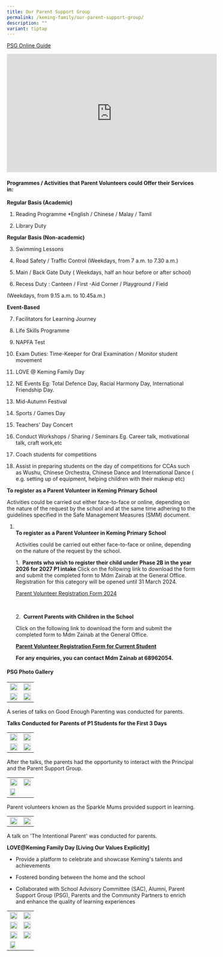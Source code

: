 ```yaml
---
title: Our Parent Support Group
permalink: /keming-family/our-parent-support-group/
description: ""
variant: tiptap
---
```

<p><a href="/files/PSG/PSG%20Online%20Guide.pdf" rel="noopener" target="_blank">PSG Online Guide</a></p><div class="iframe-wrapper"><iframe height="315" width="560" allowfullscreen="true" frameborder="0" src="https://www.youtube.com/embed/KaSJQ8XSatc"></iframe></div><h4><strong>Programmes / Activities that Parent Volunteers&nbsp;could Offer their Services in:</strong></h4><p><strong>Regular Basis (Academic)</strong></p><ol data-tight="true" class="tight"><li><p>Reading Programme *English / Chinese / Malay / Tamil</p></li><li><p>Library Duty</p></li></ol><p><strong>Regular Basis (Non-academic)</strong></p><ol start="3" data-tight="true" class="tight"><li><p>Swimming Lessons</p></li><li><p>Road Safety / Traffic Control (Weekdays, from 7 a.m. to 7.30 a.m.)</p></li><li><p>Main / Back Gate Duty ( Weekdays, half an hour before or after school)</p></li><li><p>Recess Duty : Canteen / First -Aid Corner / Playground / Field</p></li></ol><p>(Weekdays, from 9.15 a.m. to 10.45a.m.)</p><p><strong>Event-Based</strong></p><ol start="7" data-tight="true" class="tight"><li><p>Facilitators for Learning Journey</p></li><li><p>Life Skills Programme</p></li><li><p>NAPFA Test</p></li><li><p>Exam Duties: Time-Keeper for Oral Examination / Monitor student movement</p></li><li><p>LOVE @ Keming Family Day</p></li><li><p>NE Events Eg: Total Defence Day, Racial Harmony Day, International Friendship Day.</p></li><li><p>Mid-Autumn Festival</p></li><li><p>Sports / Games Day</p></li><li><p>Teachers' Day Concert</p></li><li><p>Conduct Workshops / Sharing / Seminars Eg. Career talk, motivational talk, craft work,etc</p></li><li><p>Coach students for competitions</p></li><li><p>Assist in preparing students on the day of competitions for CCAs such as Wushu, Chinese Orchestra, Chinese Dance and International Dance ( e.g. setting up of equipment, helping children with their makeup etc)</p></li></ol><p><strong>To register as a Parent Volunteer in Keming Primary School</strong></p><p>Activities could be carried out either face-to-face or online, depending on the nature of the request by the school and at the same time adhering to the guidelines specified in the Safe Management Measures (SMM) document.</p><ol data-tight="true" class="tight"><li><p><br><strong>To register as a Parent Volunteer in Keming Primary School</strong></p><p></p><p>Activities could be carried out either face-to-face or online, depending on the nature of the request by the school.</p><p></p><p>1.&nbsp; <strong>Parents who wish to register their child under Phase 2B in the year 2026 for 2027 P1 intake </strong>Click on the following link to download the form and submit the completed form to Mdm Zainab at the General Office. Registration for this category will be opened until 31 March 2024.</p><p><a href="/files/2024 PSG/PV_Registration_Form_2024__for_registration_of_child_under_Phase_2B_.pdf" rel="noopener noreferrer nofollow" target="_blank">Parent Volunteer Registration Form 2024</a></p><p>&nbsp;</p><p>2.&nbsp; <strong>Current Parents with Children in the School</strong></p><p>Click on the following link to download the form and submit the completed form to Mdm Zainab at the General Office.</p><p><strong><a href="/files/2024 PSG/PSG_Registration_Form_2024__for_current_parents_with_children_in_school_.pdf" rel="noopener noreferrer nofollow" target="_blank">Parent Volunteer Registration Form for Current Student</a></strong></p><p></p><p><strong>For any enquiries, you can contact Mdm Zainab at 68962054.</strong></p></li></ol><h4><strong>PSG Photo Gallery</strong></h4><table><tbody><tr><td rowspan="1" colspan="1"><div class="isomer-image-wrapper"><img style="width: 100%" height="auto" width="100%" src="/images/psg1.jpeg"></div></td><td rowspan="1" colspan="1"><div class="isomer-image-wrapper"><img style="width: 100%" height="auto" width="100%" src="/images/psg2.jpeg"></div></td></tr><tr><td rowspan="1" colspan="1"><div class="isomer-image-wrapper"><img style="width: 100%" height="auto" width="100%" src="/images/psg3.jpeg"></div></td><td rowspan="1" colspan="1"><div class="isomer-image-wrapper"><img style="width: 100%" height="auto" width="100%" src="/images/psg4.jpeg"></div></td></tr></tbody></table><p>A series of talks on Good Enough Parenting was conducted for parents.</p><p><strong>Talks Conducted for Parents of P1 Students for the First 3 Days</strong></p><table><tbody><tr><td rowspan="1" colspan="1"><div class="isomer-image-wrapper"><img style="width: 100%" height="auto" width="100%" src="/images/psg5.jpeg"></div></td><td rowspan="1" colspan="1"><div class="isomer-image-wrapper"><img style="width: 100%" height="auto" width="100%" src="/images/psg6.jpeg"></div></td></tr><tr><td rowspan="1" colspan="1"><div class="isomer-image-wrapper"><img style="width: 100%" height="auto" width="100%" src="/images/psg7.jpeg"></div></td><td rowspan="1" colspan="1"><div class="isomer-image-wrapper"><img style="width: 100%" height="auto" width="100%" src="/images/psg8.jpeg"></div></td></tr></tbody></table><p>After the talks, the parents had the opportunity to interact with the Principal and the Parent Support Group.</p><table><tbody><tr><td rowspan="1" colspan="1"><div class="isomer-image-wrapper"><img style="width: 100%" height="auto" width="100%" src="/images/psg9.jpeg"></div></td><td rowspan="1" colspan="1"><div class="isomer-image-wrapper"><img style="width: 100%" height="auto" width="100%" src="/images/psg10.jpeg"></div></td></tr><tr><td rowspan="1" colspan="2"><div class="isomer-image-wrapper"><img style="width: 50%;" height="auto" width="100%" src="/images/psg11.jpeg"></div></td></tr></tbody></table><p>Parent volunteers known as the Sparkle Mums provided support in learning.</p><table><tbody><tr><td rowspan="1" colspan="1"><div class="isomer-image-wrapper"><img style="width: 100%" height="auto" width="100%" src="/images/psg12.jpeg"></div></td><td rowspan="1" colspan="1"><div class="isomer-image-wrapper"><img style="width: 100%" height="auto" width="100%" src="/images/psg13.jpeg"></div></td></tr></tbody></table><p>A talk on 'The Intentional Parent' was conducted for parents.</p><p><strong>LOVE@Keming Family Day [Living Our Values Explicitly]</strong></p><ul data-tight="true" class="tight"><li><p>Provide a platform to celebrate and showcase Keming's talents and achievements</p></li><li><p>Fostered bonding between the home and the school</p></li><li><p>Collaborated with School Advisory Committee (SAC), Alumni, Parent Support Group (PSG), Parents and the Community Partners to enrich and enhance the quality of learning experiences</p></li></ul><table><tbody><tr><td rowspan="1" colspan="1"><div class="isomer-image-wrapper"><img style="width: 100%" height="auto" width="100%" src="/images/psg14.jpeg"></div></td><td rowspan="1" colspan="1"><div class="isomer-image-wrapper"><img style="width: 100%" height="auto" width="100%" src="/images/psg15.jpeg"></div></td></tr><tr><td rowspan="1" colspan="1"><div class="isomer-image-wrapper"><img style="width: 100%" height="auto" width="100%" src="/images/psg16.jpeg"></div></td><td rowspan="1" colspan="1"><div class="isomer-image-wrapper"><img style="width: 100%" height="auto" width="100%" src="/images/psg17.jpeg"></div></td></tr><tr><td rowspan="1" colspan="1"><div class="isomer-image-wrapper"><img style="width: 100%" height="auto" width="100%" src="/images/psg18.jpeg"></div></td><td rowspan="1" colspan="1"><div class="isomer-image-wrapper"><img style="width: 100%" height="auto" width="100%" src="/images/psg19.jpeg"></div></td></tr><tr><td rowspan="1" colspan="2"><div class="isomer-image-wrapper"><img style="width: 50%;" height="auto" width="100%" src="/images/psg20.jpeg"></div></td></tr></tbody></table><p></p>